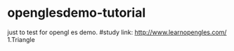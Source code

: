 # openglesdemo-tutorial
just to test  for opengl es demo.
#study link: http://www.learnopengles.com/
1.Triangle
